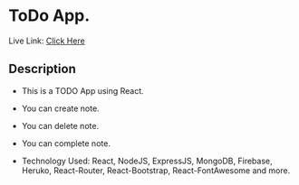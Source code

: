 # ToDo App.

Live Link: [Click Here](https://todo-app-d6086.web.app/)

## Description

- This is a TODO App using React.

- You can create note.

- You can delete note. 

- You can complete note.

- Technology Used: React, NodeJS, ExpressJS, MongoDB, Firebase, Heruko, React-Router, React-Bootstrap, React-FontAwesome and more.